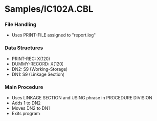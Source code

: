 # Samples/IC102A.CBL

### File Handling
- Uses PRINT-FILE assigned to "report.log"

### Data Structures
- PRINT-REC: X(120)
- DUMMY-RECORD: X(120)
- DN2: S9 (Working-Storage)
- DN1: S9 (Linkage Section)

### Main Procedure
- Uses LINKAGE SECTION and USING phrase in PROCEDURE DIVISION
- Adds 1 to DN2
- Moves DN2 to DN1
- Exits program